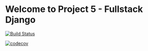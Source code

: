 # Welcome to Project 5 - Fullstack Django 
[![Build Status](https://travis-ci.org/Sonnerz/project05-fullstack-django.svg?branch=master)](https://travis-ci.org/Sonnerz/project05-fullstack-django)

[![codecov](https://codecov.io/gh/Sonnerz/project05-fullstack-django/branch/master/graph/badge.svg)](https://codecov.io/gh/Sonnerz/project05-fullstack-django)
